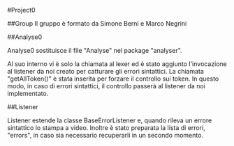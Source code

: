 #Project0

##Group
Il gruppo è formato da Simone Berni e Marco Negrini

##Analyse0

Analyse0 sostituisce il file "Analyse" nel package "analyser".

Al suo interno vi è solo la chiamata al lexer ed è stato aggiunto l'invocazione al listener da noi creato per catturare
gli errori sintattici. La chiamata "getAllToken()"  è stata inserita per forzare il controllo sui token.
In questo modo, in caso di errori sintattici, il controllo passerà al listener da noi implementato.

##Listener

Listener estende la classe BaseErrorListener e, quando rileva un errore sintattico lo stampa a video.
Inoltre è stato preparata la lista di errori, "errors", in caso sia necessario recuperarli in un secondo momento. 
 
